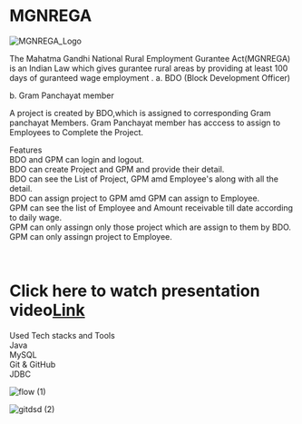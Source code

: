 # MGNREGA
![MGNREGA_Logo](https://user-images.githubusercontent.com/80202600/223967244-894f4212-13c0-48de-887e-cb0f15ebbaa7.jpg)

The Mahatma Gandhi National Rural Employment Gurantee Act(MGNREGA) is an Indian Law which gives gurantee rural areas by providing at least 100 days of guranteed wage employment .
a. BDO (Block Development Officer)

b. Gram Panchayat member

A project is created by BDO,which is assigned to corresponding Gram panchayat Members. Gram Panchayat member has acccess to assign to Employees to Complete the Project.<br/>

<!--![Flow Chart1](https://user-images.githubusercontent.com/80202600/223318909-240455f4-8989-4811-9f96-4d378f7b7667.jpg)-->


Features<br/>
BDO and GPM can login and logout.<br/>
BDO can create Project and GPM and provide their detail.<br/>
BDO can see the List of Project, GPM amd Employee's along with all the detail.<br/>
BDO can assign project to GPM amd GPM can assign to Employee.<br/>
GPM can see the list of Employee and Amount receivable till date according to daily wage.<br/>
GPM can only assingn only those project which are assign to them by BDO.<br/>
GPM can only assingn project to Employee.<br/>

<br/>
<h1>Click here to watch presentation video<a href="https://drive.google.com/drive/folders/1goR-namqIyvzPJDyHdRgEKMNwRL9n7mx" target=_blank>Link</a></h1>
Used Tech stacks and Tools<br/>
Java<br/>
MySQL<br/>
Git & GitHub<br/>
JDBC<br/>

![flow (1)](https://user-images.githubusercontent.com/80202600/223991565-e6efdd3f-1b0c-4169-8f9c-92c917c2a7a4.jpg)

![gitdsd (2)](https://user-images.githubusercontent.com/80202600/223966299-9e8b5712-09fb-47d6-905e-da2f862e5543.jpg)

